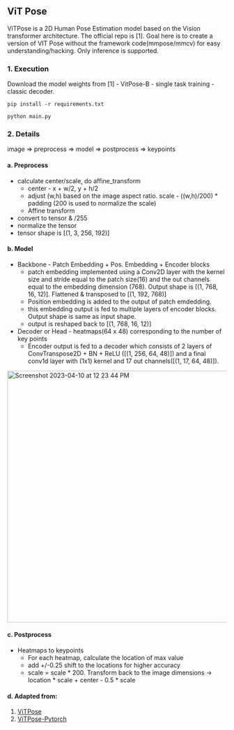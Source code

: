 ## ViT Pose

ViTPose is a 2D Human Pose Estimation model based on the Vision transformer architecture. The official repo is [1]. Goal here is to create a version of VIT Pose without the framework code(mmpose/mmcv) for easy understanding/hacking. Only inference is supported.

### 1. Execution
Download the model weights from [1] - VitPose-B - single task training - classic decoder.

```pip install -r requirements.txt```

```python main.py```

### 2. Details

image => preprocess => model => postprocess => keypoints

#### a. Preprocess 
-  calculate center/scale, do affine_transform
   - center - x + w/2, y + h/2
   - adjust (w,h) based on the image aspect ratio. scale - ((w,h)/200) * padding (200 is used to normalize the scale)
   - Affine transform  
-  convert to tensor & /255
-  normalize the tensor
-  tensor shape is [(1, 3, 256, 192)]

#### b. Model
  - Backbone - Patch Embedding + Pos. Embedding + Encoder blocks
    - patch embedding implemented using a Conv2D layer with the kernel size and stride equal to the patch size(16) and the out channels equal to the embedding dimension (768). Output shape is [(1, 768, 16, 12)]. Flattened & transposed to [(1, 192, 768)]
    - Position embedding is added to the output of patch emdedding.
    - this embedding output is fed to multiple layers of encoder blocks. Output shape is same as input shape.
    - output is reshaped back to [(1, 768, 16, 12)]
  - Decoder or Head - heatmaps(64 x 48) corresponding to the number of key points
    - Encoder output is fed to a decoder which consists of 2 layers of ConvTranspose2D + BN + ReLU ([(1, 256, 64, 48)]) and a final conv1d layer with (1x1) kernel and 17 out channels([(1, 17, 64, 48)]).
  
<img width="576" alt="Screenshot 2023-04-10 at 12 23 44 PM" src="https://user-images.githubusercontent.com/2610866/230844903-fd0d0ccb-19ba-4cc3-b63b-a7cf9c22e97e.png">


#### c. Postprocess
   - Heatmaps to keypoints
     - For each heatmap, calculate the location of max value
     - add +/-0.25 shift to the locations for higher accuracy
     - scale = scale * 200. Transform back to the image dimensions -> location * scale + center - 0.5 * scale

#### d. Adapted from:
 1. [ViTPose](https://github.com/ViTAE-Transformer/ViTPose) 
 2. [ViTPose-Pytorch](https://github.com/gpastal24/ViTPose-Pytorch)

